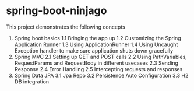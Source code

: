 # spring-boot-ninjago

This project demonstrates the following concepts
1. Spring boot basics
  1.1 Bringing the app up
  1.2 Customizing the Spring Application Runner
  1.3 Using ApplicationRunner 
  1.4 Using Uncaught Exception handler to make sure application shuts down gracefully
2. Spring MVC
  2.1 Setting up GET and POST calls
  2.2 Using PathVariables, RequestParams and RequestBody in different usecases
  2.3 Sending Response
  2.4 Error Handling
  2.5 Intercepting requests and responses
3. Spring Data JPA
  3.1 Jpa Repo
  3.2 Persistence Auto Configuration
  3.3 H2 DB integration
